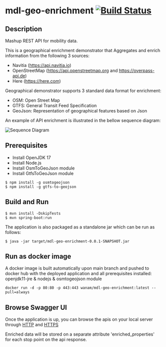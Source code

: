 # mdl-geo-enrichment [![Build Status](https://github.com/wanam/mdl-geo-enrichment/actions/workflows/github-actions.yml/badge.svg)](https://github.com/wanam/mdl-geo-enrichment/actions/workflows/github-actions.yml)

## Description

Mashup REST API for mobility data.

This is a geographical enrichment demonstrator that Aggregates and enrich information from the following 3 sources:

* Navitia (https://api.navitia.io)
* OpenStreetMap (https://api.openstreetmap.org and https://overpass-api.de)
* Here (https://here.com)

Geographical demonstrator supports 3 standard data format for enrichment:
* OSM: Open Street Map
* GTFS: General Transit Feed Specification
* GeoJson: Representation of geographical features based on Json

An example of API enrichment is illustrated in the bellow sequence diagram:

![Sequence Diagram](https://www.plantuml.com/plantuml/png/TP51ImD138Nl-oj2B-f1l7kGYXPH44fRVq1s9zQHRbAJBDX_RuPTKTlnbc5UtlTucPkZ-j3lcXSZXSiRc3rBc-_H4MwNZpEuXWLhxjuWT5joU991cGvdLhwR8t5PtuowrMAz-NPuYBVAu6Hm1U-ZWJKdoYfz5NkPjw2q5pQg4TVXsD5lOW7k9RCRdBCaiWl8_2hQesTXQ0_Goi0fV6FuR4uTQacM_nhMGXrltuagxT1f2XO5TY8Q6R3qWfo0iPyc6YjN-XZ8d1AWk-QsD5XZbTFzN8hIXFWJSKwSuinV)

## Prerequisites
* Install OpenJDK 17
* Install Node.js
* Install OsmToGeoJson module
* Install GtfsToGeoJson module
```
$ npm install -g osmtogeojson
$ npm install -g gtfs-to-geojson
```

## Build and Run
```
$ mvn install -DskipTests
$ mvn spring-boot:run
```

The application is also packaged as a standalone jar which can be run as follows:
```
$ java -jar target/mdl-geo-enrichment-0.0.1-SNAPSHOT.jar
```

## Run as docker image
A docker image is built automatically upon main branch and pushed to docker hub with the deployed application and all prerequisites installed: openjdk11-jre & nodejs & osmtogeojson module
```
docker run -d -p 80:80 -p 443:443 wanam/mdl-geo-enrichment:latest --pull=always
```

## Browse Swagger UI
Once the application is up, you can browse the apis on your local server through [HTTP](http://localhost/swagger-ui/) and [HTTPS](https://localhost/swagger-ui/)

Enriched data will be stored on a separate attribute 'enriched_properties' for each stop point on the api response.
